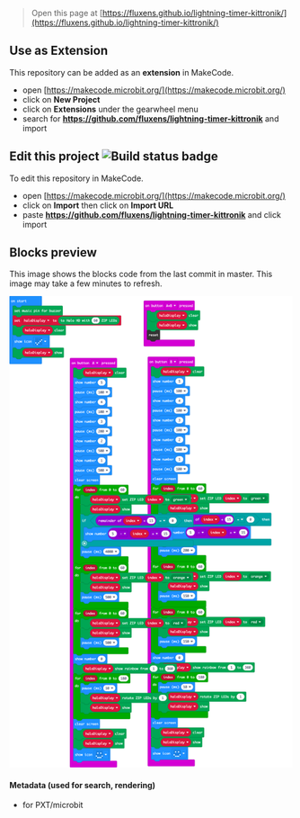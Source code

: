 
> Open this page at [https://fluxens.github.io/lightning-timer-kittronik/](https://fluxens.github.io/lightning-timer-kittronik/)

## Use as Extension

This repository can be added as an **extension** in MakeCode.

* open [https://makecode.microbit.org/](https://makecode.microbit.org/)
* click on **New Project**
* click on **Extensions** under the gearwheel menu
* search for **https://github.com/fluxens/lightning-timer-kittronik** and import

## Edit this project ![Build status badge](https://github.com/fluxens/lightning-timer-kittronik/workflows/MakeCode/badge.svg)

To edit this repository in MakeCode.

* open [https://makecode.microbit.org/](https://makecode.microbit.org/)
* click on **Import** then click on **Import URL**
* paste **https://github.com/fluxens/lightning-timer-kittronik** and click import

## Blocks preview

This image shows the blocks code from the last commit in master.
This image may take a few minutes to refresh.

![A rendered view of the blocks](https://github.com/fluxens/lightning-timer-kittronik/raw/master/.github/makecode/blocks.png)

#### Metadata (used for search, rendering)

* for PXT/microbit
<script src="https://makecode.com/gh-pages-embed.js"></script><script>makeCodeRender("{{ site.makecode.home_url }}", "{{ site.github.owner_name }}/{{ site.github.repository_name }}");</script>
